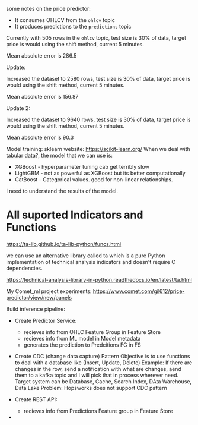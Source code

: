 some notes on the price predictor:

- It consumes OHLCV from the `ohlcv` topic
- It produces predictions to the `predictions` topic

Currently with 505 rows in the `ohlcv` topic, test size is 30% of data, target price is would using the shift method, current 5 minutes.

Mean absolute error is 286.5

Update:

Increased the dataset to 2580 rows, test size is 30% of data, target price is would using the shift method, current 5 minutes.

Mean absolute error is 156.87

Update 2:

Increased the dataset to 9640 rows, test size is 30% of data, target price is would using the shift method, current 5 minutes.

Mean absolute error is 90.3


Model training:
sklearn website: https://scikit-learn.org/
When we deal with tabular data?, the model that we can use is:
- XGBoost - hyperparameter tuning cab get terribly slow
- LightGBM - not as powerful as XGBoost but its better computationally
- CatBoost - Categorical values. good for non-linear relationships.

I need to understand the results of the model.

# All suported Indicators and Functions
https://ta-lib.github.io/ta-lib-python/funcs.html


we can use an alternative library called ta which is a pure Python implementation of technical analysis indicators and doesn't require C dependencies.

https://technical-analysis-library-in-python.readthedocs.io/en/latest/ta.html

My Comet_ml project experiments:
https://www.comet.com/gil612/price-predictor/view/new/panels


Build inference pipeline:
- Create Predictor Service:
    - recieves info from OHLC Feature Group in Feature Store
    - recieves info from ML model in Model metadata
    - generates the prediction to Predcitions FG in FS

- Create CDC (change data capture) Pattern
    Objective is to use functions to deal with a database like (Insert, Update, Delete)
    Example: If there are changes in the row, send a notification with what are changes, aend them to a kafka topic and I will pick that in process wherever need.
    Target system can be Database, Cache, Search Index, DAta Warehouse, Data Lake
    Problem: Hopsworks does not support CDC pattern
- Create REST API:
    - recieves info from Predictions Feature group in Feature Store



- 